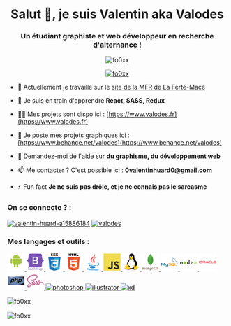 <h1 align="center">Salut 👋, je suis Valentin aka Valodes</h1>
<h3 align="center">Un étudiant graphiste et web développeur en recherche d'alternance !</h3>

<p align="center"> <img src="https://komarev.com/ghpvc/?username=fo0xx&label=Vue%20du%20profil&color=0e75b6&style=flat" alt="fo0xx" /> </p>

<p align="center"> <a href="https://github.com/ryo-ma/github-profile-trophy"><img src="https://github-profile-trophy.vercel.app/?username=fo0xx&theme=dracula" alt="fo0xx" /></a> </p>

- 🔭 Actuellement je travaille sur le [site de la MFR de La Ferté-Macé](https://mfr-cfta-ferte.com)

- 🌱 Je suis en train d'apprendre **React, SASS, Redux**

- 👨‍💻 Mes projets sont dispo ici : [https://www.valodes.fr](https://www.valodes.fr)

- 📝 Je poste mes projets graphiques ici : [https://www.behance.net/valodes](https://www.behance.net/valodes)

- 💬 Demandez-moi de l'aide sur **du graphisme, du développement web**

- 📫 Me contacter ? C'est possible ici : **0valentinhuard0@gmail.com**

- ⚡ Fun fact **Je ne suis pas drôle, et je ne connais pas le sarcasme**

<h3 align="left">On se connecte ? :</h3>
<p align="left">
<a href="https://linkedin.com/in/valentin-huard-a15886184" target="blank"><img align="center" src="https://image.flaticon.com/icons/png/512/174/174857.png" alt="valentin-huard-a15886184" height="40" width="40" /></a>
<a href="https://www.behance.net/valodes" target="blank"><img align="center" src="https://png.pngtree.com/element_our/md/20180509/md_5af2d4d09f567.jpg" alt="valodes" height="40" width="40" /></a>
</p>

<h3 align="left">Mes langages et outils :</h3>
<p align="left"> <a href="https://developer.android.com" target="_blank"> <img src="https://raw.githubusercontent.com/devicons/devicon/master/icons/android/android-original-wordmark.svg" alt="android" width="40" height="40"/> </a> <a href="https://getbootstrap.com" target="_blank"> <img src="https://raw.githubusercontent.com/devicons/devicon/master/icons/bootstrap/bootstrap-plain-wordmark.svg" alt="bootstrap" width="40" height="40"/> </a> <a href="https://www.w3schools.com/css/" target="_blank"> <img src="https://raw.githubusercontent.com/devicons/devicon/master/icons/css3/css3-original-wordmark.svg" alt="css3" width="40" height="40"/> </a> <a href="https://www.w3.org/html/" target="_blank"> <img src="https://raw.githubusercontent.com/devicons/devicon/master/icons/html5/html5-original-wordmark.svg" alt="html5" width="40" height="40"/> </a> <a href="https://www.java.com" target="_blank"> <img src="https://raw.githubusercontent.com/devicons/devicon/master/icons/java/java-original.svg" alt="java" width="40" height="40"/> </a> <a href="https://developer.mozilla.org/en-US/docs/Web/JavaScript" target="_blank"> <img src="https://raw.githubusercontent.com/devicons/devicon/master/icons/javascript/javascript-original.svg" alt="javascript" width="40" height="40"/> </a> <a href="https://www.linux.org/" target="_blank"> <img src="https://raw.githubusercontent.com/devicons/devicon/master/icons/linux/linux-original.svg" alt="linux" width="40" height="40"/> </a> <a href="https://www.mongodb.com/" target="_blank"> <img src="https://raw.githubusercontent.com/devicons/devicon/master/icons/mongodb/mongodb-original-wordmark.svg" alt="mongodb" width="40" height="40"/> </a> <a href="https://www.mysql.com/" target="_blank"> <img src="https://raw.githubusercontent.com/devicons/devicon/master/icons/mysql/mysql-original-wordmark.svg" alt="mysql" width="40" height="40"/> </a> <a href="https://nodejs.org" target="_blank"> <img src="https://raw.githubusercontent.com/devicons/devicon/master/icons/nodejs/nodejs-original-wordmark.svg" alt="nodejs" width="40" height="40"/> </a> <a href="https://www.oracle.com/" target="_blank"> <img src="https://raw.githubusercontent.com/devicons/devicon/master/icons/oracle/oracle-original.svg" alt="oracle" width="40" height="40"/> </a> <a href="https://www.php.net" target="_blank"> <img src="https://raw.githubusercontent.com/devicons/devicon/master/icons/php/php-original.svg" alt="php" width="40" height="40"/> </a> <a href="https://sass-lang.com" target="_blank"> <img src="https://raw.githubusercontent.com/devicons/devicon/master/icons/sass/sass-original.svg" alt="sass" width="40" height="40"/> </a> <a href="https://www.photoshop.com/en" target="_blank"> <img src="https://upload.wikimedia.org/wikipedia/commons/thumb/a/af/Adobe_Photoshop_CC_icon.svg/1200px-Adobe_Photoshop_CC_icon.svg.png" alt="photoshop" width="40" height="40"/> </a> <a href="https://www.adobe.com/in/products/illustrator.html" target="_blank"> <img src="https://upload.wikimedia.org/wikipedia/commons/thumb/f/fb/Adobe_Illustrator_CC_icon.svg/1200px-Adobe_Illustrator_CC_icon.svg.png" alt="illustrator" width="40" height="40"/> </a> <a href="https://www.adobe.com/products/xd.html" target="_blank"> <img src="https://upload.wikimedia.org/wikipedia/commons/thumb/c/c2/Adobe_XD_CC_icon.svg/1200px-Adobe_XD_CC_icon.svg.png" alt="xd" width="40" height="40"/> </a> </p>

<p><img align="center" src="https://github-readme-stats.vercel.app/api/top-langs?username=fo0xx&show_icons=true&locale=en&layout=compact" alt="fo0xx" /></p>

<p><img align="center" src="https://github-readme-streak-stats.herokuapp.com/?user=fo0xx&" alt="fo0xx" /></p>


<!--
**Fo0xx/fo0xx** is a ✨ _special_ ✨ repository because its `README.md` (this file) appears on your GitHub profile.

Here are some ideas to get you started:

- 🔭 I’m currently working on ...
- 🌱 I’m currently learning ...
- 👯 I’m looking to collaborate on ...
- 🤔 I’m looking for help with ...
- 💬 Ask me about ...
- 📫 How to reach me: ...
- 😄 Pronouns: ...
- ⚡ Fun fact: ...
-->
